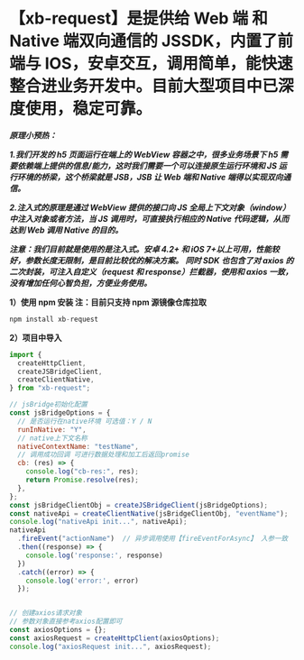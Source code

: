 # 【xb-request】是提供给 Web 端 和 Native 端双向通信的 JSSDK，内置了前端与 IOS，安卓交互，调用简单，能快速整合进业务开发中。目前大型项目中已深度使用，稳定可靠。

**_原理小预热：_**

**_1.我们开发的 h5 页面运行在端上的 WebView 容器之中，很多业务场景下 h5 需要依赖端上提供的信息/能力，这时我们需要一个可以连接原生运行环境和 JS 运行环境的桥梁，这个桥梁就是 JSB，JSB 让 Web 端和 Native 端得以实现双向通信。_**

**_2.注入式的原理是通过 WebView 提供的接口向 JS 全局上下文对象（window）中注入对象或者方法，当 JS 调用时，可直接执行相应的 Native 代码逻辑，从而达到 Web 调用 Native 的目的。_**

**_注意：我们目前就是使用的是注入式。安卓 4.2+ 和 iOS 7+以上可用，性能较好，参数长度无限制，是目前比较优的解决方案。_**
**_同时 SDK 也包含了对 axios 的二次封装，可注入自定义（request 和 response）拦截器，使用和 axios 一致，没有增加任何心智负担，方便业务使用。_**

**1）使用 npm 安装 注：目前只支持 npm 源镜像仓库拉取**

```js
npm install xb-request
```

**2）项目中导入**

```js
import {
  createHttpClient,
  createJSBridgeClient,
  createClientNative,
} from "xb-request";

// jsBridge初始化配置
const jsBridgeOptions = {
  // 是否运行在native环境 可选值：Y / N
  runInNative: "Y",
  // native上下文名称
  nativeContextName: "testName",
  // 调用成功回调 可进行数据处理和加工后返回promise
  cb: (res) => {
    console.log("cb-res:", res);
    return Promise.resolve(res);
  },
};
const jsBridgeClientObj = createJSBridgeClient(jsBridgeOptions);
const nativeApi = createClientNative(jsBridgeClientObj, "eventName");
console.log("nativeApi init...", nativeApi);
nativeApi
  .fireEvent("actionName")  // 异步调用使用【fireEventForAsync】 入参一致
  .then((response) => {
    console.log('response:', response)
  })
  .catch((error) => {
    console.log('error:', error)
  });


// 创建axios请求对象
// 参数对象直接参考axios配置即可
const axiosOptions = {};
const axiosRequest = createHttpClient(axiosOptions);
console.log("axiosRequest init...", axiosRequest);
```
